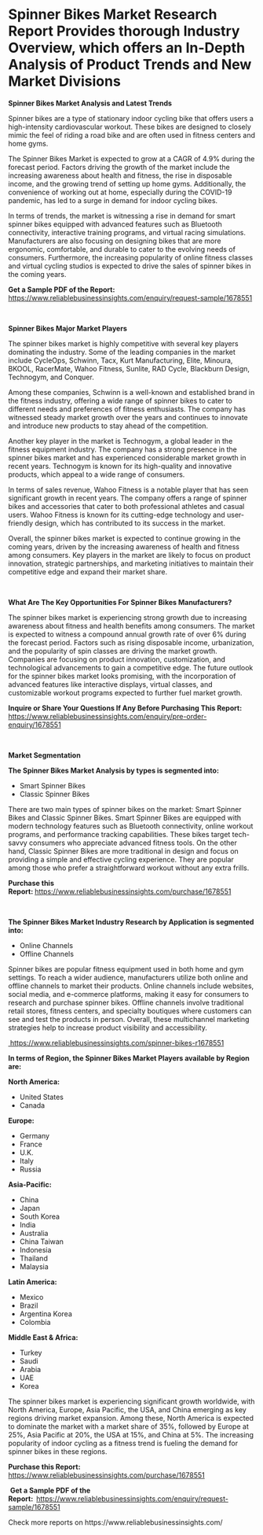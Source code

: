 <p><h1>Spinner Bikes Market Research Report Provides thorough Industry Overview, which offers an In-Depth Analysis of Product Trends and New Market Divisions</h1></p><p><strong>Spinner Bikes Market Analysis and Latest Trends</strong></p>
<p><p>Spinner bikes are a type of stationary indoor cycling bike that offers users a high-intensity cardiovascular workout. These bikes are designed to closely mimic the feel of riding a road bike and are often used in fitness centers and home gyms.</p><p>The Spinner Bikes Market is expected to grow at a CAGR of 4.9% during the forecast period. Factors driving the growth of the market include the increasing awareness about health and fitness, the rise in disposable income, and the growing trend of setting up home gyms. Additionally, the convenience of working out at home, especially during the COVID-19 pandemic, has led to a surge in demand for indoor cycling bikes.</p><p>In terms of trends, the market is witnessing a rise in demand for smart spinner bikes equipped with advanced features such as Bluetooth connectivity, interactive training programs, and virtual racing simulations. Manufacturers are also focusing on designing bikes that are more ergonomic, comfortable, and durable to cater to the evolving needs of consumers. Furthermore, the increasing popularity of online fitness classes and virtual cycling studios is expected to drive the sales of spinner bikes in the coming years.</p></p>
<p><strong>Get a Sample PDF of the Report:&nbsp;</strong> <a href="https://www.reliablebusinessinsights.com/enquiry/request-sample/1678551">https://www.reliablebusinessinsights.com/enquiry/request-sample/1678551</a></p>
<p>&nbsp;</p>
<p><strong>Spinner Bikes Major Market Players</strong></p>
<p><p>The spinner bikes market is highly competitive with several key players dominating the industry. Some of the leading companies in the market include CycleOps, Schwinn, Tacx, Kurt Manufacturing, Elite, Minoura, BKOOL, RacerMate, Wahoo Fitness, Sunlite, RAD Cycle, Blackburn Design, Technogym, and Conquer.</p><p>Among these companies, Schwinn is a well-known and established brand in the fitness industry, offering a wide range of spinner bikes to cater to different needs and preferences of fitness enthusiasts. The company has witnessed steady market growth over the years and continues to innovate and introduce new products to stay ahead of the competition.</p><p>Another key player in the market is Technogym, a global leader in the fitness equipment industry. The company has a strong presence in the spinner bikes market and has experienced considerable market growth in recent years. Technogym is known for its high-quality and innovative products, which appeal to a wide range of consumers.</p><p>In terms of sales revenue, Wahoo Fitness is a notable player that has seen significant growth in recent years. The company offers a range of spinner bikes and accessories that cater to both professional athletes and casual users. Wahoo Fitness is known for its cutting-edge technology and user-friendly design, which has contributed to its success in the market.</p><p>Overall, the spinner bikes market is expected to continue growing in the coming years, driven by the increasing awareness of health and fitness among consumers. Key players in the market are likely to focus on product innovation, strategic partnerships, and marketing initiatives to maintain their competitive edge and expand their market share.</p></p>
<p>&nbsp;</p>
<p><strong>What Are The Key Opportunities For Spinner Bikes Manufacturers?</strong></p>
<p><p>The spinner bikes market is experiencing strong growth due to increasing awareness about fitness and health benefits among consumers. The market is expected to witness a compound annual growth rate of over 6% during the forecast period. Factors such as rising disposable income, urbanization, and the popularity of spin classes are driving the market growth. Companies are focusing on product innovation, customization, and technological advancements to gain a competitive edge. The future outlook for the spinner bikes market looks promising, with the incorporation of advanced features like interactive displays, virtual classes, and customizable workout programs expected to further fuel market growth.</p></p>
<p><strong>Inquire or Share Your Questions If Any Before Purchasing This Report:</strong> <a href="https://www.reliablebusinessinsights.com/enquiry/pre-order-enquiry/1678551">https://www.reliablebusinessinsights.com/enquiry/pre-order-enquiry/1678551</a></p>
<p>&nbsp;</p>
<p><strong>Market Segmentation</strong></p>
<p><strong>The Spinner Bikes Market Analysis by types is segmented into:</strong></p>
<p><ul><li>Smart Spinner Bikes</li><li>Classic Spinner Bikes</li></ul></p>
<p><p>There are two main types of spinner bikes on the market: Smart Spinner Bikes and Classic Spinner Bikes. Smart Spinner Bikes are equipped with modern technology features such as Bluetooth connectivity, online workout programs, and performance tracking capabilities. These bikes target tech-savvy consumers who appreciate advanced fitness tools. On the other hand, Classic Spinner Bikes are more traditional in design and focus on providing a simple and effective cycling experience. They are popular among those who prefer a straightforward workout without any extra frills.</p></p>
<p><strong>Purchase this Report:&nbsp;</strong><a href="https://www.reliablebusinessinsights.com/purchase/1678551">https://www.reliablebusinessinsights.com/purchase/1678551</a></p>
<p>&nbsp;</p>
<p><strong>The Spinner Bikes Market Industry Research by Application is segmented into:</strong></p>
<p><ul><li>Online Channels</li><li>Offline Channels</li></ul></p>
<p><p>Spinner bikes are popular fitness equipment used in both home and gym settings. To reach a wider audience, manufacturers utilize both online and offline channels to market their products. Online channels include websites, social media, and e-commerce platforms, making it easy for consumers to research and purchase spinner bikes. Offline channels involve traditional retail stores, fitness centers, and specialty boutiques where customers can see and test the products in person. Overall, these multichannel marketing strategies help to increase product visibility and accessibility.</p></p>
<p><a href="https://www.reliablebusinessinsights.com/spinner-bikes-r1678551">&nbsp;https://www.reliablebusinessinsights.com/spinner-bikes-r1678551</a></p>
<p><strong>In terms of Region, the Spinner Bikes Market Players available by Region are:</strong></p>
<p>
    <p> <strong> North America: </strong>
        <ul>
            <li>United States</li>
            <li>Canada</li>
        </ul>
        </p> 
    <p> <strong> Europe: </strong>
        <ul>
            <li>Germany</li>
            <li>France</li>
            <li>U.K.</li>
            <li>Italy</li>
            <li>Russia</li>
        </ul>
        </p> 
    <p> <strong> Asia-Pacific: </strong>
        <ul>
            <li>China</li>
            <li>Japan</li>
            <li>South Korea</li>
            <li>India</li>
            <li>Australia</li>
            <li>China Taiwan</li>
            <li>Indonesia</li>
            <li>Thailand</li>
            <li>Malaysia</li>
        </ul>
        </p> 
    <p> <strong> Latin America: </strong>
        <ul>
            <li>Mexico</li>
            <li>Brazil</li>
            <li>Argentina Korea</li>
            <li>Colombia</li>
        </ul>
        </p> 
    <p> <strong> Middle East & Africa: </strong>
        <ul>
            <li>Turkey</li>
            <li>Saudi</li>
            <li>Arabia</li>
            <li>UAE</li>
            <li>Korea</li>
        </ul>
    </p>
    </p>
<p><p>The spinner bikes market is experiencing significant growth worldwide, with North America, Europe, Asia Pacific, the USA, and China emerging as key regions driving market expansion. Among these, North America is expected to dominate the market with a market share of 35%, followed by Europe at 25%, Asia Pacific at 20%, the USA at 15%, and China at 5%. The increasing popularity of indoor cycling as a fitness trend is fueling the demand for spinner bikes in these regions.</p></p>
<p><strong>Purchase this Report: </strong><a href="https://www.reliablebusinessinsights.com/purchase/1678551">https://www.reliablebusinessinsights.com/purchase/1678551</a></p>
<p>&nbsp;<strong>Get a Sample PDF of the Report:&nbsp;&nbsp;</strong><a href="https://www.reliablebusinessinsights.com/enquiry/request-sample/1678551">https://www.reliablebusinessinsights.com/enquiry/request-sample/1678551</a></p>
<p><strong></strong></p>
<p>Check more reports on https://www.reliablebusinessinsights.com/</p>